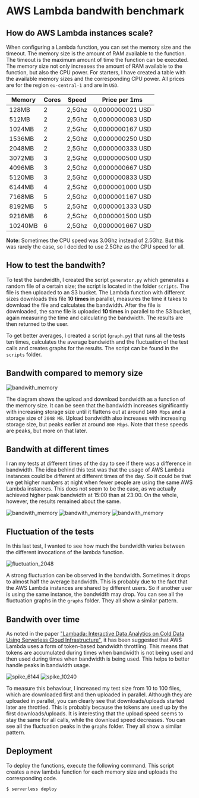 # AWS Lambda bandwith benchmark
## How do AWS Lambda instances scale?

When configuring a Lambda function, you can set the memory size and the timeout. The memory size is the amount of RAM available to the function. 
The timeout is the maximum amount of time the function can be executed.
The memory size not only increases the amount of RAM available to the function, but also the CPU power.
For starters, I have created a table with the available memory sizes and the corresponding CPU power. All prices are for the region `eu-central-1` and are in `USD`.

| Memory  | Cores | Speed  | Price per 1ms    |
|---------|-------|--------|------------------|
| 128MB   | 2     | 2,5Ghz | 0,0000000021 USD |
| 512MB   | 2     | 2,5Ghz | 0,0000000083 USD |
| 1024MB  | 2     | 2,5Ghz | 0,0000000167 USD |
| 1536MB  | 2     | 2,5Ghz | 0,0000000250 USD |
| 2048MB  | 2     | 2,5Ghz | 0,0000000333 USD |
| 3072MB  | 3     | 2,5Ghz | 0,0000000500 USD |
| 4096MB  | 3     | 2,5Ghz | 0,0000000667 USD |
| 5120MB  | 3     | 2,5Ghz | 0,0000000833 USD |
| 6144MB  | 4     | 2,5Ghz | 0,0000001000 USD |
| 7168MB  | 5     | 2,5Ghz | 0,0000001167 USD |
| 8192MB  | 5     | 2,5Ghz | 0,0000001333 USD |
| 9216MB  | 6     | 2,5Ghz | 0,0000001500 USD |
| 10240MB | 6     | 2,5Ghz | 0,0000001667 USD |

**Note**: Sometimes the CPU speed was 3.0Ghz instead of 2.5Ghz. But this was rarely the case, so I decided to use 2.5Ghz as the CPU speed for all.

## How to test the bandwith?

To test the bandwidth, I created the script `generator.py` which generates a random file of a certain size; the script is located in the folder `scripts`. The file is then uploaded to an S3 bucket. The Lambda function with different sizes downloads this file **10 times** in parallel, measures the time it takes to download the file and calculates the bandwidth. After the file is downloaded, the same file is uploaded **10 times** in parallel to the S3 bucket, again measuring the time and calculating the bandwidth. The results are then returned to the user.

To get better averages, I created a script (`graph.py`) that runs all the tests ten times, calculates the average bandwidth and the fluctuation of the test calls and creates graphs for the results. The script can be found in the `scripts` folder.

## Bandwith compared to memory size
![bandwith_memory](images/bandwidth.png)

The diagram shows the upload and download bandwidth as a function of the memory size. It can be seen that the bandwidth increases significantly with increasing storage size until it flattens out at around `1400 Mbps` and a storage size of `2048 MB`. Upload bandwidth also increases with increasing storage size, but peaks earlier at around `800 Mbps`. Note that these speeds are peaks, but more on that later.

## Bandwith at different times

I ran my tests at different times of the day to see if there was a difference in bandwidth. The idea behind this test was that the usage of AWS Lambda instances could be different at different times of the day. So it could be that we get higher numbers at night when fewer people are using the same AWS Lambda instances. This does not seem to be the case, as we actually achieved higher peak bandwidth at 15:00 than at 23:00. On the whole, however, the results remained about the same.

![bandwith_memory](images/bandwidth_1000.png)
![bandwith_memory](images/bandwidth_1500.png)
![bandwith_memory](images/bandwidth_2300.png)

## Fluctuation of the tests

In this last test, I wanted to see how much the bandwidth varies between the different invocations of the lambda function. 

![fluctuation_2048](images/fluctuation_2048.png)

A strong fluctuation can be observed in the bandwidth. Sometimes it drops to almost half the average bandwidth. This is probably due to the fact that the AWS Lambda instances are shared by different users. So if another user is using the same instance, the bandwidth may drop.
You can see all the fluctuation graphs in the `graphs` folder. They all show a similar pattern.

## Bandwith over time

As noted in the paper ["Lambada: Interactive Data Analytics on Cold Data Using Serverless Cloud Infrastructure"](https://dl.acm.org/doi/10.1145/3318464.3389758), it has been suggested that AWS Lambda uses a form of token-based bandwidth throttling. This means that tokens are accumulated during times when bandwidth is not being used and then used during times when bandwidth is being used. This helps to better handle peaks in bandwidth usage.

![spike_6144](images/spike_6144.png)
![spike_10240](images/spike_10240.png)

To measure this behaviour, I increased my test size from 10 to 100 files, which are downloaded first and then uploaded in parallel. Although they are uploaded in parallel, you can clearly see that downloads/uploads started later are throttled. This is probably because the tokens are used up by the first downloads/uploads. It is interesting that the upload speed seems to stay the same for all calls, while the download speed decreases.
You can see all the fluctuation peaks in the `graphs` folder. They all show a similar pattern.

## Deployment

To deploy the functions, execute the following command. This script creates a new lambda function for each memory size and uploads the corresponding code.

```
$ serverless deploy
```